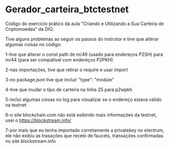 # Gerador_carteira_btctestnet

Código do exercício prático da aula "Criando e Utilizando a Sua Carteira de Criptomoedas" da DIO.

Tive alguns problemas ao seguir os passos do instrutor e tive que alterar algumas coisas no código: 

1-tive que alterar o const path de m/49 (usado para endereços P2SH) para m/44 (para ser compatível com endereços P2PKH)

2-nas importações, tive que retirar o require e usar import

3-no package.json tive que incluir "type": "module"

4-tive que mudar o tipo de carteira na linha 25 para p2wpkh

5-inclui algumas coisas no log para visualizar se o endereço estava válido na testnet

6-o site blockchain.com não está exibindo mais informações da testnet, usei o https://blockstream.info/

7-por mais que eu tenha importado corretamente a privatekey no electrum, ele não exibiu as trasações que recebi de faucets, transações confirmadas no site blockstream.info


